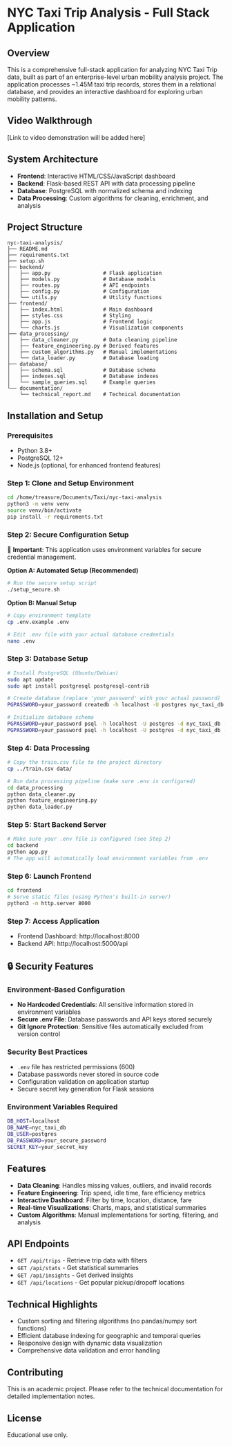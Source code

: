 # NYC Taxi Trip Analysis - Full Stack Application

## Overview
This is a comprehensive full-stack application for analyzing NYC Taxi Trip data, built as part of an enterprise-level urban mobility analysis project. The application processes ~1.45M taxi trip records, stores them in a relational database, and provides an interactive dashboard for exploring urban mobility patterns.

## Video Walkthrough
[Link to video demonstration will be added here]

## System Architecture
- **Frontend**: Interactive HTML/CSS/JavaScript dashboard
- **Backend**: Flask-based REST API with data processing pipeline
- **Database**: PostgreSQL with normalized schema and indexing
- **Data Processing**: Custom algorithms for cleaning, enrichment, and analysis

## Project Structure
```
nyc-taxi-analysis/
├── README.md
├── requirements.txt
├── setup.sh
├── backend/
│   ├── app.py                 # Flask application
│   ├── models.py              # Database models
│   ├── routes.py              # API endpoints
│   ├── config.py              # Configuration
│   └── utils.py               # Utility functions
├── frontend/
│   ├── index.html             # Main dashboard
│   ├── styles.css             # Styling
│   ├── app.js                 # Frontend logic
│   └── charts.js              # Visualization components
├── data_processing/
│   ├── data_cleaner.py        # Data cleaning pipeline
│   ├── feature_engineering.py # Derived features
│   ├── custom_algorithms.py   # Manual implementations
│   └── data_loader.py         # Database loading
├── database/
│   ├── schema.sql             # Database schema
│   ├── indexes.sql            # Database indexes
│   └── sample_queries.sql     # Example queries
└── documentation/
    └── technical_report.md    # Technical documentation
```

## Installation and Setup

### Prerequisites
- Python 3.8+
- PostgreSQL 12+
- Node.js (optional, for enhanced frontend features)

### Step 1: Clone and Setup Environment
```bash
cd /home/treasure/Documents/Taxi/nyc-taxi-analysis
python3 -m venv venv
source venv/bin/activate
pip install -r requirements.txt
```

### Step 2: Secure Configuration Setup
🔐 **Important**: This application uses environment variables for secure credential management.

**Option A: Automated Setup (Recommended)**
```bash
# Run the secure setup script
./setup_secure.sh
```

**Option B: Manual Setup**
```bash
# Copy environment template
cp .env.example .env

# Edit .env file with your actual database credentials
nano .env
```

### Step 3: Database Setup
```bash
# Install PostgreSQL (Ubuntu/Debian)
sudo apt update
sudo apt install postgresql postgresql-contrib

# Create database (replace 'your_password' with your actual password)
PGPASSWORD=your_password createdb -h localhost -U postgres nyc_taxi_db

# Initialize database schema
PGPASSWORD=your_password psql -h localhost -U postgres -d nyc_taxi_db -f database/schema.sql
PGPASSWORD=your_password psql -h localhost -U postgres -d nyc_taxi_db -f database/indexes.sql
```

### Step 4: Data Processing
```bash
# Copy the train.csv file to the project directory
cp ../train.csv data/

# Run data processing pipeline (make sure .env is configured)
cd data_processing
python data_cleaner.py
python feature_engineering.py
python data_loader.py
```

### Step 5: Start Backend Server
```bash
# Make sure your .env file is configured (see Step 2)
cd backend
python app.py
# The app will automatically load environment variables from .env
```

### Step 6: Launch Frontend
```bash
cd frontend
# Serve static files (using Python's built-in server)
python3 -m http.server 8000
```

### Step 7: Access Application
- Frontend Dashboard: http://localhost:8000
- Backend API: http://localhost:5000/api

## 🔒 Security Features

### Environment-Based Configuration
- **No Hardcoded Credentials**: All sensitive information stored in environment variables
- **Secure .env File**: Database passwords and API keys stored securely
- **Git Ignore Protection**: Sensitive files automatically excluded from version control

### Security Best Practices
- `.env` file has restricted permissions (600)
- Database passwords never stored in source code
- Configuration validation on application startup
- Secure secret key generation for Flask sessions

### Environment Variables Required
```bash
DB_HOST=localhost
DB_NAME=nyc_taxi_db
DB_USER=postgres
DB_PASSWORD=your_secure_password
SECRET_KEY=your_secret_key
```

## Features
- **Data Cleaning**: Handles missing values, outliers, and invalid records
- **Feature Engineering**: Trip speed, idle time, fare efficiency metrics
- **Interactive Dashboard**: Filter by time, location, distance, fare
- **Real-time Visualizations**: Charts, maps, and statistical summaries
- **Custom Algorithms**: Manual implementations for sorting, filtering, and analysis

## API Endpoints
- `GET /api/trips` - Retrieve trip data with filters
- `GET /api/stats` - Get statistical summaries
- `GET /api/insights` - Get derived insights
- `GET /api/locations` - Get popular pickup/dropoff locations

## Technical Highlights
- Custom sorting and filtering algorithms (no pandas/numpy sort functions)
- Efficient database indexing for geographic and temporal queries
- Responsive design with dynamic data visualization
- Comprehensive data validation and error handling

## Contributing
This is an academic project. Please refer to the technical documentation for detailed implementation notes.

## License
Educational use only.
